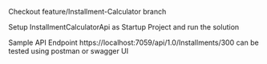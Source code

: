 Checkout feature/Installment-Calculator branch

Setup InstallmentCalculatorApi as Startup Project and run the solution

Sample API Endpoint https://localhost:7059/api/1.0/Installments/300 can be tested using postman or swagger UI
